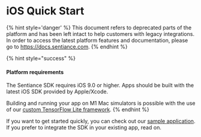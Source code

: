 # iOS Quick Start

{% hint style='danger' %} This document refers to deprecated parts of the platform and has been left intact to help customers with legacy integrations. In order to access the latest platform features and documentation, please go to https://docs.sentiance.com. {% endhint %}

{% hint style="success" %}
#### Platform requirements

The Sentiance SDK requires iOS 9.0 or higher. Apps should be built with the latest iOS SDK provided by Apple/Xcode.

Building and running your app on M1 Mac simulators is possible with the use of our [custom TensorFlow Lite framework](../../appendix/ios/m1-simulator-support.md).
{% endhint %}

If you want to get started quickly, you can check out our [sample application](https://github.com/sentiance/sample-apps-ios). If you prefer to integrate the SDK in your existing app, read on.
